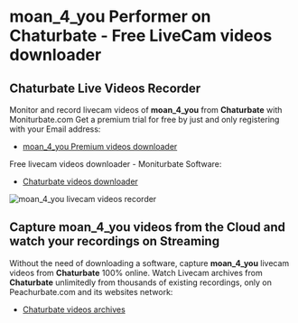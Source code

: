 # moan_4_you Performer on Chaturbate - Free LiveCam videos downloader

## Chaturbate Live Videos Recorder

Monitor and record livecam videos of **moan_4_you** from **Chaturbate** with Moniturbate.com
Get a premium trial for free by just and only registering with your Email address:
* [moan_4_you Premium videos downloader](https://moniturbate.com/request-demo-licence-key.html)

Free livecam videos downloader - Moniturbate Software:
* [Chaturbate videos downloader](https://moniturbate.com/moniturbate-download-software.html)

![moan_4_you livecam videos recorder](https://peachurnet.com/templates/moniturbate-software.png)


## Capture moan_4_you videos from the Cloud and watch your recordings on Streaming

Without the need of downloading a software, capture **moan_4_you** livecam videos from **Chaturbate** 100% online.
Watch Livecam archives from **Chaturbate** unlimitedly from thousands of existing recordings, only on Peachurbate.com and its websites network:
* [Chaturbate videos archives](https://peachurnet.com/)